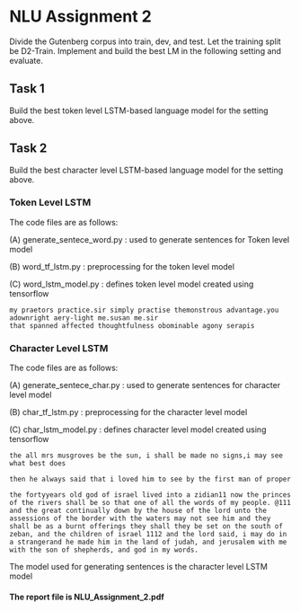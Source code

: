# NLU Assignment 2 

Divide the Gutenberg corpus into train, dev, and test. Let the training split be D2-Train. Implement and build the best LM in the following setting and evaluate.

## Task 1

Build the best token level LSTM-based language model for the setting above.


## Task 2

Build the best character level LSTM-based language model for the setting above.

### Token Level LSTM
The code files are as follows:

(A) generate_sentece_word.py : used to generate sentences for Token level model

(B) word_tf_lstm.py          : preprocessing for the token level model

(C) word_lstm_model.py       : defines token level model created using tensorflow

```
my praetors practice.sir simply practise themonstrous advantage.you adownright aery-light me.susan me.sir
that spanned affected thoughtfulness obominable agony serapis
```

### Character Level LSTM
The code files are as follows:

(A) generate_sentece_char.py : used to generate sentences for character level model

(B) char_tf_lstm.py          : preprocessing for the character level model

(C) char_lstm_model.py       : defines character level model created using tensorflow

```
the all mrs musgroves be the sun, i shall be made no signs,i may see what best does

then he always said that i loved him to see by the first man of proper

the fortyyears old god of israel lived into a zidian11 now the princes of the rivers shall be so that one of all the words of my people. @111 and the great continually down by the house of the lord unto the assessions of the border with the waters may not see him and they shall be as a burnt offerings they shall they be set on the south of zeban, and the children of israel 1112 and the lord said, i may do in a strangerand he made him in the land of judah, and jerusalem with me with the son of shepherds, and god in my words.
```

The model used for generating sentences is the character level LSTM model

#### The report file is NLU_Assignment_2.pdf
